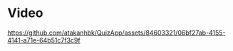 <h1>Video</h1>



https://github.com/atakanhbk/QuizApp/assets/84603321/06bf27ab-4155-4141-a71e-64b51c7f3c9f

